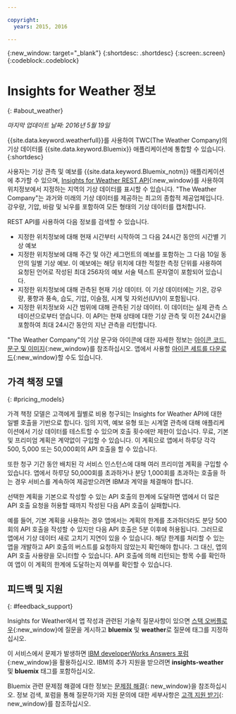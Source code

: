 ```yaml
---

copyright:
  years: 2015, 2016

---
```


{:new_window: target="_blank"}
{:shortdesc: .shortdesc}
{:screen:.screen}
{:codeblock:.codeblock}

# Insights for Weather 정보
{: #about_weather}

*마지막 업데이트 날짜: 2016년 5월 19일*

{{site.data.keyword.weatherfull}}를 사용하여 TWC(The Weather Company)의 기상 데이터를
{{site.data.keyword.Bluemix}} 애플리케이션에 통합할 수 있습니다.
{:shortdesc}

사용자는 기상 관측 및 예보를 {{site.data.keyword.Bluemix_notm}} 애플리케이션에 추가할 수 있으며,
[Insights for Weather REST API](https://twcservice.{APPDomain}/rest-api/){:new_window}를
사용하여 위치정보에서 지정하는 지역의 기상 데이터를 표시할 수 있습니다.
"The Weather Company"는 과거와 미래의 기상 데이터를 제공하는 최고의 종합적 제공업체입니다. 강우량, 기압, 바람 및 뇌우를 포함하여 모든 형태의
기상 데이터를 캡처합니다. 

REST API를 사용하여 다음 정보를 검색할 수 있습니다.

* 지정한 위치정보에 대해 현재 시간부터 시작하여 그 다음 24시간 동안의 시간별 기상 예보
* 지정한 위치정보에 대해 주간 및 야간 세그먼트의 예보를 포함하는 그 다음 10일 동안의 일별 기상 예보. 이 예보에는 해당 위치에 대한 적절한 측정 단위를 사용하여 요청된 언어로 작성된 최대 256자의 예보 서술 텍스트 문자열이 포함되어 있습니다.
* 지정한 위치정보에 대해 관측된 현재 기상 데이터. 이 기상 데이터에는 기온, 강우량, 풍향과 풍속, 습도, 기압, 이슬점, 시계 및 자외선(UV)이 포함됩니다.
* 지정한 위치정보와 시간 범위에 대해 관측된 기상 데이터. 이 데이터는 실제 관측 스테이션으로부터 얻습니다. 이 API는 현재 상태에 대한 기상 관측 및 이전 24시간을 포함하여 최대 24시간 동안의 지난 관측을 리턴합니다.

"The Weather Company"의 기상 문구와 아이콘에 대한 자세한 정보는 [아이콘 코드, 문구 및 이미지](https://docs.google.com/document/d/1MZwWYqki8Ee-V7c7InBuA5CDVkjb3XJgpc39hI9FsI0/edit?pli=1){:new_window}를 참조하십시오.
앱에서 사용할 [아이콘 세트를 다운로드](https://twcdocs.mybluemix.net/download/weatherinsightsicons.zip){:new_window}할 수도 있습니다. 

## 가격 책정 모델
{: #pricing_models}

가격 책정 모델은 고객에게 월별로 비용 청구되는 Insights for Weather API에 대한
일별 호출을 기반으로 합니다. 임의 지역, 예보 유형 또는 시계열 관측에 대해 애플리케이션에서
기상 데이터를 테스트할 수 있으며 호출 횟수에만 제한이 있습니다. 무료, 기본 및 프리미엄
계획은 계약없이 구입할 수 있습니다. 이 계획으로 앱에서 하루당 각각 500, 5,000 또는 50,000회의
API 호출을 할 수 있습니다.

또한 청구 기간 동안 배치된 각 서비스 인스턴스에 대해
여러 프리미엄 계획을 구입할 수 있습니다. 앱에서 하루당 50,000회를 초과하거나 분당 1,000회를 초과하는 호출을 하는 경우
서비스를 계속하여 제공받으려면 IBM과 계약을 체결해야 합니다.


선택한 계획을 기본으로 작성할 수 있는 API 호출의 한계에 도달하면
앱에서 더 많은 API 호출 요청을 허용할 때까지 작성된 다음 API 호출이
실패합니다. 

예를 들어, 기본 계획을 사용하는 경우 앱에서는
계획의 한계를 초과하더라도 분당 500회의 API 호출을 작성할 수 있지만
다음 API 호출은 5분 이후에 허용됩니다. 그러므로 앱에서
기상 데이터 새로 고치기 지연이 있을 수 있습니다.
해당 한계를 처리할 수 있는 앱을 개발하고 API 호출의 버스트를 요청하지 않았는지
확인해야 합니다. 그 대신, 앱의 API 호출 사용량을 모니터할 수 있습니다. API 호출에 의해
리턴되는 항목 수를 확인하여 앱이 이 계획의 한계에 도달하는지 여부를 확인할 수 있습니다.

## 피드백 및 지원
{: #feedback_support}

Insights for Weather에서 앱 작성과 관련된 기술적 질문사항이 있으면
[스택 오버플로우](http://stackoverflow.com/search?q=weather+bluemix){:new_window}에
질문을 게시하고 **bluemix** 및 **weather**로 질문에 태그를 지정하십시오. 

이 서비스에서 문제가 발생하면 [IBM developerWorks Answers 포럼](https://developer.ibm.com/answers/topics/insights-weather/?smartspace=bluemix){:new_window}을 활용하십시오.
IBM의 추가 지원을 받으려면 **insights-weather** 및 **bluemix** 태그를 포함하십시오. 

Bluemix 관련 문제점 해결에 대한 정보는
[문제점 해결](https://console.{DomainName}/docs/troubleshoot/troubleshoot.html){: new_window}을 참조하십시오.
정보 검색, 포럼을 통해 질문하기와 지원 문의에 대한 세부사항은
[고객 지원 받기](https://console.{DomainName}/docs/support/index.html#getting-customer-support){: new_window}를 참조하십시오. 
